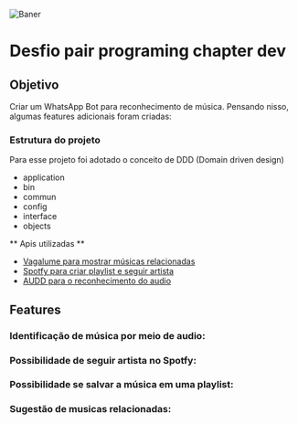 ![Baner](https://i.imgur.com/1tIWVhN.gif)

# Desfio pair programing chapter dev

## Objetivo
Criar um WhatsApp Bot para reconhecimento de música. Pensando nisso, algumas features adicionais foram criadas: 

### Estrutura do projeto
Para esse projeto foi adotado o conceito de DDD (Domain driven design)
- application
- bin
- commun
- config
- interface
- objects

** Apis utilizadas **

- [Vagalume para mostrar músicas relacionadas](https://api.vagalume.com.br/docs/)
- [Spotfy para criar playlist e seguir artista](https://developer.spotify.com/documentation/web-api/)
- [AUDD para o reconhecimento do audio](https://audd.io/)

## Features

### Identificação de música por meio de audio: 
### Possibilidade de seguir artista no Spotfy:
### Possibilidade se salvar a música em uma playlist:
### Sugestão de musicas relacionadas:
